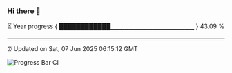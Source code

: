 ### Hi there 👋

⏳ Year progress { ████████████▁▁▁▁▁▁▁▁▁▁▁▁▁▁▁▁▁▁ } 43.09 %

---

⏰ Updated on Sat, 07 Jun 2025 06:15:12 GMT

![Progress Bar CI](https://github.com/Shyam-Makwana/GitHub-Actions-Demo/workflows/Progress%20Bar%20CI/badge.svg)

